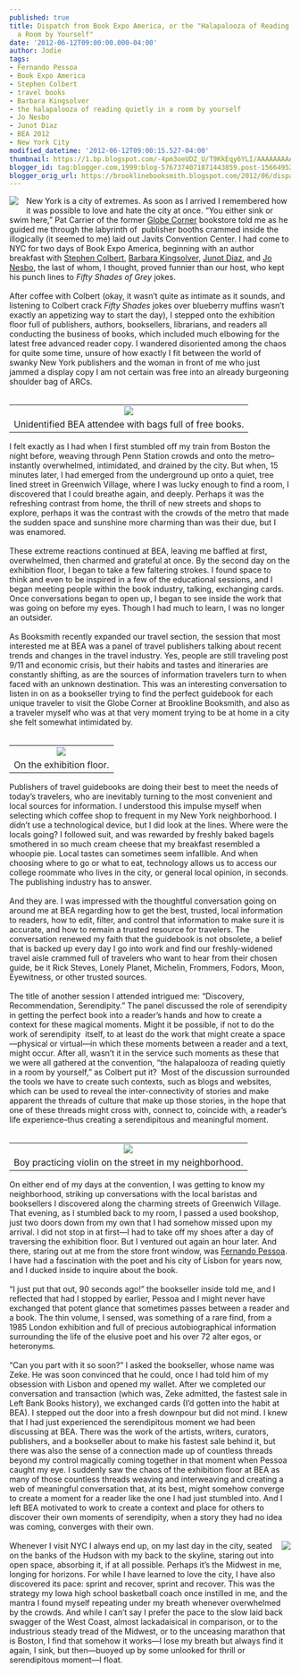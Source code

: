 ```yaml
---
published: true
title: Dispatch from Book Expo America, or the "Halapalooza of Reading Quietly in
  a Room by Yourself"
date: '2012-06-12T09:00:00.000-04:00'
author: Jodie
tags:
- Fernando Pessoa
- Book Expo America
- Stephen Colbert
- travel books
- Barbara Kingsolver
- the halapalooza of reading quietly in a room by yourself
- Jo Nesbo
- Junot Diaz
- BEA 2012
- New York City
modified_datetime: '2012-06-12T09:00:15.527-04:00'
thumbnail: https://1.bp.blogspot.com/-4pm3oeUDZ_U/T9KkEqy6YLI/AAAAAAAAAeg/5q-d57rwMd4/s72-c/280-300x225.jpg
blogger_id: tag:blogger.com,1999:blog-5767374071871443859.post-1566495224950443861
blogger_orig_url: https://brooklinebooksmith.blogspot.com/2012/06/dispatch-from-book-expo-america-or.html
---
```


<div class="separator" style="border-bottom: medium none; border-left: medium none; border-right: medium none; border-top: medium none; clear: both; text-align: center;"><a href="https://1.bp.blogspot.com/-4pm3oeUDZ_U/T9KkEqy6YLI/AAAAAAAAAeg/5q-d57rwMd4/s1600/280-300x225.jpg" imageanchor="1" style="clear: left; cssfloat: left; float: left; margin-bottom: 1em; margin-right: 1em;"><img border="0" fba="true" src="https://1.bp.blogspot.com/-4pm3oeUDZ_U/T9KkEqy6YLI/AAAAAAAAAeg/5q-d57rwMd4/s1600/280-300x225.jpg" /></a></div>New York is a city of extremes. As soon as I arrived I remembered how it was possible to love and hate the city at once. “You either sink or swim here,” Pat Carrier of the former <a href="https://globecornerbookstore.com/blogs/">Globe Corner</a> bookstore told me as he guided me through the labyrinth of&nbsp; publisher booths crammed inside the illogically (it seemed to me) laid out Javits Convention Center. I had come to NYC for two days of Book Expo America, beginning with an author breakfast with <a href="https://www.brooklinebooksmith-shop.com/book/9780446583978">Stephen Colbert</a>, <a href="https://www.brooklinebooksmith-shop.com/book/9780062124265">Barbara Kingsolver</a>, <a href="https://www.brooklinebooksmith-shop.com/book/9781594487361">Junot Diaz</a>, and <a href="https://www.brooklinebooksmith-shop.com/book/9780307742995">Jo Nesbo</a>, the last of whom, I thought, proved funnier than our host, who kept his punch lines to <em>Fifty Shades of Grey</em> jokes.<br /><br /><div style="border-bottom: medium none; border-left: medium none; border-right: medium none; border-top: medium none;">After coffee with Colbert (okay, it wasn’t quite as intimate as it sounds, and listening to Colbert crack <em>Fifty Shades</em> jokes over blueberry muffins wasn’t exactly an appetizing way to start the day), I stepped onto the exhibition floor full of publishers, authors, booksellers, librarians, and readers all conducting the business of books, which included much elbowing for the latest free advanced reader copy. I wandered disoriented among the chaos for quite some time, unsure of how exactly I fit between the world of swanky New York publishers and the woman in front of me who just jammed a display copy I am not certain was free into an already burgeoning shoulder bag of ARCs.</div><div style="border-bottom: medium none; border-left: medium none; border-right: medium none; border-top: medium none;"><br /></div><table cellpadding="0" cellspacing="0" class="tr-caption-container" style="float: right; margin-left: 1em; text-align: right;"><tbody><tr><td style="text-align: center;"><a href="https://1.bp.blogspot.com/-JgQegL19K-o/T9KkJJL5WRI/AAAAAAAAAeo/b4fL0j2ZI6U/s1600/281-224x300.jpg" imageanchor="1" style="clear: right; cssfloat: right; margin-bottom: 1em; margin-left: auto; margin-right: auto;"><img border="0" fba="true" src="https://1.bp.blogspot.com/-JgQegL19K-o/T9KkJJL5WRI/AAAAAAAAAeo/b4fL0j2ZI6U/s1600/281-224x300.jpg" /></a></td></tr><tr><td class="tr-caption" style="text-align: center;">Unidentified BEA attendee with bags full of free books.</td></tr></tbody></table><div style="border-bottom: medium none; border-left: medium none; border-right: medium none; border-top: medium none;">I felt exactly as I had when I first stumbled off my train from Boston the night before, weaving through Penn Station crowds and onto the metro–instantly overwhelmed, intimidated, and drained by the city. But when, 15 minutes later, I had emerged from the underground up onto a quiet, tree lined street in Greenwich Village, where I was lucky enough to find a room, I discovered that I could breathe again, and deeply. Perhaps it was the refreshing contrast from home, the thrill of new streets and shops to explore, perhaps it was the contrast with the crowds of the metro that made the sudden space and sunshine more charming than was their due, but I was enamored.</div><br />These extreme reactions continued at BEA, leaving me baffled at first, overwhelmed, then charmed and grateful at once. By the second day on the exhibition floor, I began to take a few faltering strokes. I found space to think and even to be inspired in a few of the educational sessions, and I began meeting people within the book industry, talking, exchanging cards. Once conversations began to open up, I began to see inside the work that was going on before my eyes. Though I had much to learn, I was no longer an outsider.<br /><br />As Booksmith recently expanded our travel section, the session that most interested me at BEA was a panel of travel publishers talking about recent trends and changes in the travel industry. Yes, people are still traveling post 9/11 and economic crisis, but their habits and tastes and itineraries are constantly shifting, as are the sources of information travelers turn to when faced with an unknown destination. This was an interesting conversation to listen in on as a bookseller trying to find the perfect guidebook for each unique traveler to visit the Globe Corner at Brookline Booksmith, and also as a traveler myself who was at that very moment trying to be at home in a city she felt somewhat intimidated by.<br /><br /><table cellpadding="0" cellspacing="0" class="tr-caption-container" style="float: left; margin-right: 1em; text-align: left;"><tbody><tr><td style="text-align: center;"><a href="https://1.bp.blogspot.com/-PrPyfla4F0U/T9KkTpVFbMI/AAAAAAAAAew/9M7yu0ZWIbU/s1600/051-224x300.jpg" imageanchor="1" style="clear: left; cssfloat: left; margin-bottom: 1em; margin-left: auto; margin-right: auto;"><img border="0" fba="true" src="https://1.bp.blogspot.com/-PrPyfla4F0U/T9KkTpVFbMI/AAAAAAAAAew/9M7yu0ZWIbU/s1600/051-224x300.jpg" /></a></td></tr><tr><td class="tr-caption" style="text-align: center;">On the exhibition floor.</td></tr></tbody></table><div style="border-bottom: medium none; border-left: medium none; border-right: medium none; border-top: medium none;">Publishers of travel guidebooks are doing their best to meet the needs of today’s travelers, who are inevitably turning to the most convenient and local sources for information. I understood this impulse myself when selecting which coffee shop to frequent in my New York neighborhood. I didn’t use a technological device, but I did look at the lines. Where were the locals going? I followed suit, and was rewarded by freshly baked bagels smothered in so much cream cheese that my breakfast resembled a whoopie pie. Local tastes can sometimes seem infallible. And when choosing where to go or what to eat, technology allows us to access our college roommate who lives in the city, or general local opinion, in seconds. The publishing industry has to answer.</div><div style="border-bottom: medium none; border-left: medium none; border-right: medium none; border-top: medium none;"><br /></div><div style="border-bottom: medium none; border-left: medium none; border-right: medium none; border-top: medium none;">And they are. I was impressed with the thoughtful conversation going on around me at BEA regarding how to get the best, trusted, local information to readers, how to edit, filter, and control that information to make sure it is accurate, and how to remain a trusted resource for travelers. The conversation renewed my faith that the guidebook is not obsolete, a belief that is backed up every day I go into work and find our freshly-widened travel aisle crammed full of travelers who want to hear from their chosen guide, be it Rick Steves, Lonely Planet, Michelin, Frommers, Fodors, Moon, Eyewitness, or other trusted sources.</div><br /><div style="text-align: left;">The title of another session I attended intrigued me: “Discovery, Recommendation, Serendipity.” The panel discussed the role of serendipity in getting the perfect book into a reader’s hands and how to create a context for these magical moments. Might it be possible, if not to do the work of serendipity&nbsp; itself, to at least do the work that might create a space—physical or virtual—in which these moments between a reader and a text, might occur. After all, wasn’t it in the service such moments as these that we were all gathered at the convention, “the halapalooza of reading quietly in a room by yourself,” as Colbert put it?&nbsp; Most of the discussion surrounded the tools we have to create such contexts, such as blogs and websites, which can be used to reveal the inter-connectivity of stories and make apparent the threads of culture that make up those stories, in the hope that one of these threads might cross with, connect to, coincide with, a reader’s life experience–thus creating a serendipitous and meaningful moment.</div><div style="text-align: left;"><br /></div><table cellpadding="0" cellspacing="0" class="tr-caption-container" style="float: left; margin-right: 1em; text-align: left;"><tbody><tr><td style="text-align: center;"><a href="https://2.bp.blogspot.com/-wF8P0anUOcU/T9KkaWF9cBI/AAAAAAAAAe4/0eUa_PLrLAk/s1600/269-224x300.jpg" imageanchor="1" style="clear: left; cssfloat: left; margin-bottom: 1em; margin-left: auto; margin-right: auto;"><img border="0" fba="true" src="https://2.bp.blogspot.com/-wF8P0anUOcU/T9KkaWF9cBI/AAAAAAAAAe4/0eUa_PLrLAk/s1600/269-224x300.jpg" /></a></td></tr><tr><td class="tr-caption" style="text-align: center;">Boy practicing violin on the street in my neighborhood.</td></tr></tbody></table><div style="border-bottom: medium none; border-left: medium none; border-right: medium none; border-top: medium none;">On either end of my days at the convention, I was getting to know my neighborhood, striking up conversations with the local baristas and booksellers I discovered along the charming streets of Greenwich Village. That evening, as I stumbled back to my room, I passed a used bookshop, just two doors down from my own that I had somehow missed upon my arrival. I did not stop in at first—I had to take off my shoes after a day of traversing the exhibition floor. But I ventured out again an hour later. And there, staring out at me from the store front window, was <a href="https://www.brooklinebooksmith-shop.com/book/9780141183046">Fernando Pessoa</a>. I have had a fascination with the poet and his city of Lisbon for years now, and I ducked inside to inquire about the book.</div><div style="border-bottom: medium none; border-left: medium none; border-right: medium none; border-top: medium none;"><br /></div><div style="border-bottom: medium none; border-left: medium none; border-right: medium none; border-top: medium none;">“I just put that out, 90 seconds ago!” the bookseller inside told me, and I reflected that had I stopped by earlier, Pessoa and I might never have exchanged that potent glance that sometimes passes between a reader and a book. The thin volume, I sensed, was something of a rare find, from a 1985 London exhibition and full of precious autobiographical information surrounding the life of the elusive poet and his over 72 alter egos, or heteronyms.</div><br /><div style="border-bottom: medium none; border-left: medium none; border-right: medium none; border-top: medium none;">“Can you part with it so soon?” I asked the bookseller, whose name was Zeke. He was soon convinced that he could, once I had told him of my obsession with Lisbon and opened my wallet. After we completed our conversation and transaction (which was, Zeke admitted, the fastest sale in Left Bank Books history), we exchanged cards (I’d gotten into the habit at BEA). I stepped out the door into a fresh downpour but did not mind. I knew that I had just experienced the serendipitous moment we had been discussing at BEA. There was the work of the artists, writers, curators, publishers, and a bookseller about to make his fastest sale behind it, but there was also the sense of a connection made up of countless threads beyond my control magically coming together in that moment when Pessoa caught my eye. I suddenly saw the chaos of the exhibition floor at BEA as many of those countless threads weaving and interweaving and creating a web of meaningful conversation that, at its best, might somehow converge to create a moment for a reader like the one I had just stumbled into. And I left BEA motivated to work to create a context and place for others to discover their own moments of serendipity, when a story they had no idea was coming, converges with their own.</div><div style="border-bottom: medium none; border-left: medium none; border-right: medium none; border-top: medium none;"><br /></div><div style="border-bottom: medium none; border-left: medium none; border-right: medium none; border-top: medium none;"><a href="https://4.bp.blogspot.com/-rSDrtDvDo9E/T9KkjpMATGI/AAAAAAAAAfA/6HKbUEmkH1U/s1600/264-300x225.jpg" imageanchor="1" style="clear: right; cssfloat: right; float: right; margin-bottom: 1em; margin-left: 1em;"><img border="0" fba="true" src="https://4.bp.blogspot.com/-rSDrtDvDo9E/T9KkjpMATGI/AAAAAAAAAfA/6HKbUEmkH1U/s1600/264-300x225.jpg" /></a></div><div style="text-align: left;">Whenever I visit NYC I always end up, on my last day in the city, seated on the banks of the Hudson with my back to the skyline, staring out into open space, absorbing it, if at all possible. Perhaps it’s the Midwest in me, longing for horizons. For while I have learned to love the city, I have also discovered its pace: sprint and recover, sprint and recover. This was the strategy my Iowa high school basketball coach once instilled in me, and the mantra I found myself repeating under my breath whenever overwhelmed by the crowds. And while I can’t say I prefer the pace to the slow laid back swagger of the West Coast, almost lackadaisical in comparison, or to the industrious steady tread of the Midwest, or to the unceasing marathon that is Boston, I find that somehow it works—I lose my breath but always find it again, I sink, but then—buoyed up by some unlooked for thrill or serendipitous moment—I float.</div>
